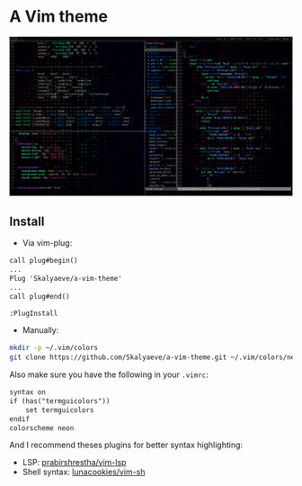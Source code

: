 # A Vim theme
![](https://github.com/Skalyaeve/images/blob/main/screenshot/vim-theme.png)

## Install
- Via vim-plug:
```vim
call plug#begin()
...
Plug 'Skalyaeve/a-vim-theme'
...
call plug#end()
```
```vim
:PlugInstall
```
- Manually:
```sh
mkdir -p ~/.vim/colors
git clone https://github.com/Skalyaeve/a-vim-theme.git ~/.vim/colors/neon
```

Also make sure you have the following in your `.vimrc`:
```vim
syntax on
if (has("termguicolors"))
    set termguicolors
endif
colorscheme neon
```

And I recommend theses plugins for better syntax highlighting:
- LSP: [prabirshrestha/vim-lsp](https://github.com/prabirshrestha/vim-lsp)
- Shell syntax: [lunacookies/vim-sh](https://github.com/lunacookies/vim-sh)
